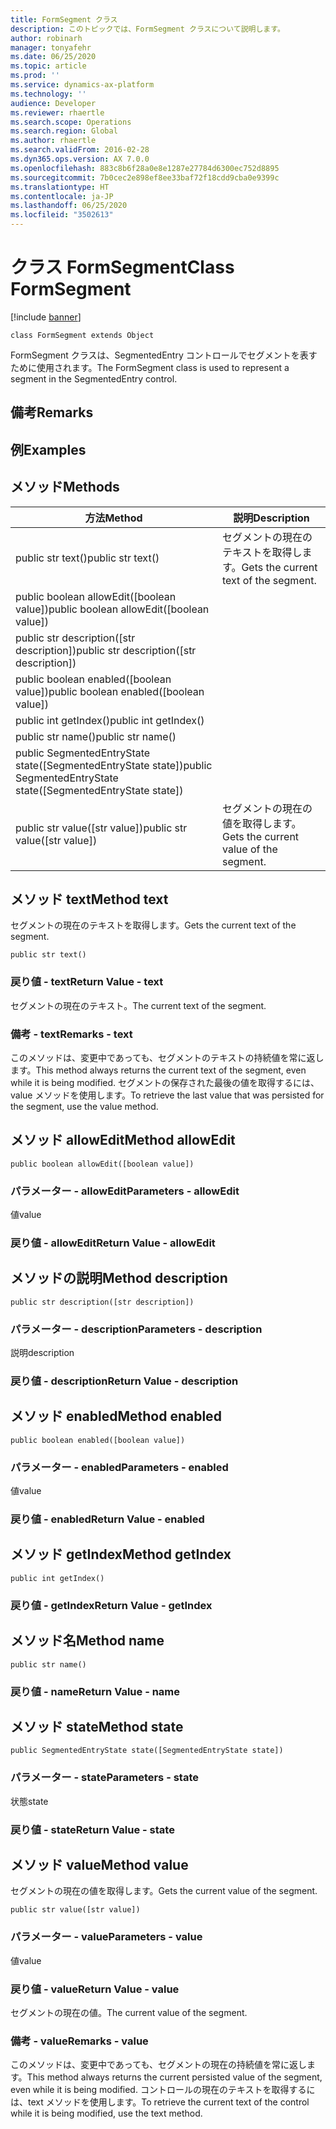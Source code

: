 ```yaml
---
title: FormSegment クラス
description: このトピックでは、FormSegment クラスについて説明します。
author: robinarh
manager: tonyafehr
ms.date: 06/25/2020
ms.topic: article
ms.prod: ''
ms.service: dynamics-ax-platform
ms.technology: ''
audience: Developer
ms.reviewer: rhaertle
ms.search.scope: Operations
ms.search.region: Global
ms.author: rhaertle
ms.search.validFrom: 2016-02-28
ms.dyn365.ops.version: AX 7.0.0
ms.openlocfilehash: 883c8b6f28a0e8e1287e27784d6300ec752d8895
ms.sourcegitcommit: 7b0cec2e898ef8ee33baf72f18cdd9cba0e9399c
ms.translationtype: HT
ms.contentlocale: ja-JP
ms.lasthandoff: 06/25/2020
ms.locfileid: "3502613"
---
```

# <a name="class-formsegment"></a><span data-ttu-id="fa72d-103">クラス FormSegment</span><span class="sxs-lookup"><span data-stu-id="fa72d-103">Class FormSegment</span></span>

[!include [banner](../../includes/banner.md)]

```xpp
class FormSegment extends Object
```

<span data-ttu-id="fa72d-104">FormSegment クラスは、SegmentedEntry コントロールでセグメントを表すために使用されます。</span><span class="sxs-lookup"><span data-stu-id="fa72d-104">The FormSegment class is used to represent a segment in the SegmentedEntry control.</span></span>

## <a name="remarks"></a><span data-ttu-id="fa72d-105">備考</span><span class="sxs-lookup"><span data-stu-id="fa72d-105">Remarks</span></span>

## <a name="examples"></a><span data-ttu-id="fa72d-106">例</span><span class="sxs-lookup"><span data-stu-id="fa72d-106">Examples</span></span>

## <a name="methods"></a><span data-ttu-id="fa72d-107">メソッド</span><span class="sxs-lookup"><span data-stu-id="fa72d-107">Methods</span></span>

| <span data-ttu-id="fa72d-108">方法</span><span class="sxs-lookup"><span data-stu-id="fa72d-108">Method</span></span>                                                          | <span data-ttu-id="fa72d-109">説明</span><span class="sxs-lookup"><span data-stu-id="fa72d-109">Description</span></span>                            |
|-----------------------------------------------------------------|----------------------------------------|
| <span data-ttu-id="fa72d-110">public str text()</span><span class="sxs-lookup"><span data-stu-id="fa72d-110">public str text()</span></span>                                               | <span data-ttu-id="fa72d-111">セグメントの現在のテキストを取得します。</span><span class="sxs-lookup"><span data-stu-id="fa72d-111">Gets the current text of the segment.</span></span>  |
| <span data-ttu-id="fa72d-112">public boolean allowEdit(\[boolean value\])</span><span class="sxs-lookup"><span data-stu-id="fa72d-112">public boolean allowEdit(\[boolean value\])</span></span>                     |                                        |
| <span data-ttu-id="fa72d-113">public str description(\[str description\])</span><span class="sxs-lookup"><span data-stu-id="fa72d-113">public str description(\[str description\])</span></span>                     |                                        |
| <span data-ttu-id="fa72d-114">public boolean enabled(\[boolean value\])</span><span class="sxs-lookup"><span data-stu-id="fa72d-114">public boolean enabled(\[boolean value\])</span></span>                       |                                        |
| <span data-ttu-id="fa72d-115">public int getIndex()</span><span class="sxs-lookup"><span data-stu-id="fa72d-115">public int getIndex()</span></span>                                           |                                        |
| <span data-ttu-id="fa72d-116">public str name()</span><span class="sxs-lookup"><span data-stu-id="fa72d-116">public str name()</span></span>                                               |                                        |
| <span data-ttu-id="fa72d-117">public SegmentedEntryState state(\[SegmentedEntryState state\])</span><span class="sxs-lookup"><span data-stu-id="fa72d-117">public SegmentedEntryState state(\[SegmentedEntryState state\])</span></span> |                                        |
| <span data-ttu-id="fa72d-118">public str value(\[str value\])</span><span class="sxs-lookup"><span data-stu-id="fa72d-118">public str value(\[str value\])</span></span>                                 | <span data-ttu-id="fa72d-119">セグメントの現在の値を取得します。</span><span class="sxs-lookup"><span data-stu-id="fa72d-119">Gets the current value of the segment.</span></span> |

## <a name="method-text"></a><span data-ttu-id="fa72d-120">メソッド text</span><span class="sxs-lookup"><span data-stu-id="fa72d-120">Method text</span></span>

<span data-ttu-id="fa72d-121">セグメントの現在のテキストを取得します。</span><span class="sxs-lookup"><span data-stu-id="fa72d-121">Gets the current text of the segment.</span></span>

```xpp
public str text()
```

### <a name="return-value---text"></a><span data-ttu-id="fa72d-122">戻り値 - text</span><span class="sxs-lookup"><span data-stu-id="fa72d-122">Return Value - text</span></span>

<span data-ttu-id="fa72d-123">セグメントの現在のテキスト。</span><span class="sxs-lookup"><span data-stu-id="fa72d-123">The current text of the segment.</span></span>

### <a name="remarks---text"></a><span data-ttu-id="fa72d-124">備考 - text</span><span class="sxs-lookup"><span data-stu-id="fa72d-124">Remarks - text</span></span>

<span data-ttu-id="fa72d-125">このメソッドは、変更中であっても、セグメントのテキストの持続値を常に返します。</span><span class="sxs-lookup"><span data-stu-id="fa72d-125">This method always returns the current text of the segment, even while it is being modified.</span></span> <span data-ttu-id="fa72d-126">セグメントの保存された最後の値を取得するには、value メソッドを使用します。</span><span class="sxs-lookup"><span data-stu-id="fa72d-126">To retrieve the last value that was persisted for the segment, use the value method.</span></span>

## <a name="method-allowedit"></a><span data-ttu-id="fa72d-127">メソッド allowEdit</span><span class="sxs-lookup"><span data-stu-id="fa72d-127">Method allowEdit</span></span>

```xpp
public boolean allowEdit([boolean value])
```

### <a name="parameters---allowedit"></a><span data-ttu-id="fa72d-128">パラメーター - allowEdit</span><span class="sxs-lookup"><span data-stu-id="fa72d-128">Parameters - allowEdit</span></span>

<span data-ttu-id="fa72d-129">値</span><span class="sxs-lookup"><span data-stu-id="fa72d-129">value</span></span>  

### <a name="return-value---allowedit"></a><span data-ttu-id="fa72d-130">戻り値 - allowEdit</span><span class="sxs-lookup"><span data-stu-id="fa72d-130">Return Value - allowEdit</span></span>

## <a name="method-description"></a><span data-ttu-id="fa72d-131">メソッドの説明</span><span class="sxs-lookup"><span data-stu-id="fa72d-131">Method description</span></span>

```xpp
public str description([str description])
```

### <a name="parameters---description"></a><span data-ttu-id="fa72d-132">パラメーター - description</span><span class="sxs-lookup"><span data-stu-id="fa72d-132">Parameters - description</span></span>

<span data-ttu-id="fa72d-133">説明</span><span class="sxs-lookup"><span data-stu-id="fa72d-133">description</span></span>  

### <a name="return-value---description"></a><span data-ttu-id="fa72d-134">戻り値 - description</span><span class="sxs-lookup"><span data-stu-id="fa72d-134">Return Value - description</span></span>

## <a name="method-enabled"></a><span data-ttu-id="fa72d-135">メソッド enabled</span><span class="sxs-lookup"><span data-stu-id="fa72d-135">Method enabled</span></span>

```xpp
public boolean enabled([boolean value])
```

### <a name="parameters---enabled"></a><span data-ttu-id="fa72d-136">パラメーター - enabled</span><span class="sxs-lookup"><span data-stu-id="fa72d-136">Parameters - enabled</span></span>

<span data-ttu-id="fa72d-137">値</span><span class="sxs-lookup"><span data-stu-id="fa72d-137">value</span></span>  

### <a name="return-value---enabled"></a><span data-ttu-id="fa72d-138">戻り値 - enabled</span><span class="sxs-lookup"><span data-stu-id="fa72d-138">Return Value - enabled</span></span>

## <a name="method-getindex"></a><span data-ttu-id="fa72d-139">メソッド getIndex</span><span class="sxs-lookup"><span data-stu-id="fa72d-139">Method getIndex</span></span>

```xpp
public int getIndex()
```

### <a name="return-value---getindex"></a><span data-ttu-id="fa72d-140">戻り値 - getIndex</span><span class="sxs-lookup"><span data-stu-id="fa72d-140">Return Value - getIndex</span></span>

## <a name="method-name"></a><span data-ttu-id="fa72d-141">メソッド名</span><span class="sxs-lookup"><span data-stu-id="fa72d-141">Method name</span></span>

```xpp
public str name()
```

### <a name="return-value---name"></a><span data-ttu-id="fa72d-142">戻り値 - name</span><span class="sxs-lookup"><span data-stu-id="fa72d-142">Return Value - name</span></span>

## <a name="method-state"></a><span data-ttu-id="fa72d-143">メソッド state</span><span class="sxs-lookup"><span data-stu-id="fa72d-143">Method state</span></span>

```xpp
public SegmentedEntryState state([SegmentedEntryState state])
```

### <a name="parameters---state"></a><span data-ttu-id="fa72d-144">パラメーター - state</span><span class="sxs-lookup"><span data-stu-id="fa72d-144">Parameters - state</span></span>

<span data-ttu-id="fa72d-145">状態</span><span class="sxs-lookup"><span data-stu-id="fa72d-145">state</span></span>  

### <a name="return-value---state"></a><span data-ttu-id="fa72d-146">戻り値 - state</span><span class="sxs-lookup"><span data-stu-id="fa72d-146">Return Value - state</span></span>

## <a name="method-value"></a><span data-ttu-id="fa72d-147">メソッド value</span><span class="sxs-lookup"><span data-stu-id="fa72d-147">Method value</span></span>

<span data-ttu-id="fa72d-148">セグメントの現在の値を取得します。</span><span class="sxs-lookup"><span data-stu-id="fa72d-148">Gets the current value of the segment.</span></span>

```xpp
public str value([str value])
```

### <a name="parameters---value"></a><span data-ttu-id="fa72d-149">パラメーター - value</span><span class="sxs-lookup"><span data-stu-id="fa72d-149">Parameters - value</span></span>

<span data-ttu-id="fa72d-150">値</span><span class="sxs-lookup"><span data-stu-id="fa72d-150">value</span></span>  

### <a name="return-value---value"></a><span data-ttu-id="fa72d-151">戻り値 - value</span><span class="sxs-lookup"><span data-stu-id="fa72d-151">Return Value - value</span></span>

<span data-ttu-id="fa72d-152">セグメントの現在の値。</span><span class="sxs-lookup"><span data-stu-id="fa72d-152">The current value of the segment.</span></span>

### <a name="remarks---value"></a><span data-ttu-id="fa72d-153">備考 - value</span><span class="sxs-lookup"><span data-stu-id="fa72d-153">Remarks - value</span></span>

<span data-ttu-id="fa72d-154">このメソッドは、変更中であっても、セグメントの現在の持続値を常に返します。</span><span class="sxs-lookup"><span data-stu-id="fa72d-154">This method always returns the current persisted value of the segment, even while it is being modified.</span></span> <span data-ttu-id="fa72d-155">コントロールの現在のテキストを取得するには、text メソッドを使用します。</span><span class="sxs-lookup"><span data-stu-id="fa72d-155">To retrieve the current text of the control while it is being modified, use the text method.</span></span>

